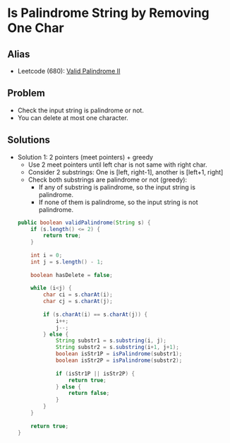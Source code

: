 # Is Palindrome String by Removing One Char

## Alias
- Leetcode (680): [Valid Palindrome II](https://leetcode.com/problems/valid-palindrome-ii/)

## Problem
- Check the input string is palindrome or not.
- You can delete at most one character.

## Solutions
- Solution 1: 2 pointers (meet pointers) + greedy
   - Use 2 meet pointers until left char is not same with right char.
   - Consider 2 substrings: One is [left, right-1], another is [left+1, right]
   - Check both substrings are palindrome or not (greedy):
      - If any of substring is palindrome, so the input string is palindrome.
      - If none of them is palindrome, so the input string is not palindrome.
  ```java
  public boolean validPalindrome(String s) {
      if (s.length() <= 2) {
          return true;
      }
        
      int i = 0;
      int j = s.length() - 1;
        
      boolean hasDelete = false;
        
      while (i<j) {
          char ci = s.charAt(i);
          char cj = s.charAt(j);
            
          if (s.charAt(i) == s.charAt(j)) {
              i++; 
              j--;
          } else {
              String substr1 = s.substring(i, j);
              String substr2 = s.substring(i+1, j+1);
              boolean isStr1P = isPalindrome(substr1);
              boolean isStr2P = isPalindrome(substr2);
                
              if (isStr1P || isStr2P) {
                  return true;
              } else {
                  return false;
              }
          }
      }
        
      return true;
  }
  ```
